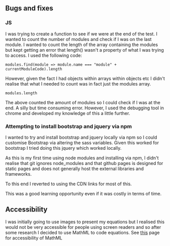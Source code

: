 ## Bugs and fixes

### JS
I was trying to create a function to see if we were at the end of the test. I wanted to count the number of modules and check if I was on the last module. I wanted to count the length of the array containing the modules but kept getting an error that length() wasn't a property of what I was trying to access. I used the following code:

```
modules.find(module => module.name === "module" + currentModuleCode).length
```
However, given the fact I had objects within arrays within objects etc I didn't realise that what I needed to count was in fact just the modules array. 

```
modules.length
```
The above counted the amount of modules so I could check if I was at the end. A silly but time consuming error. However, I used the debugging tool in chrome and developed my knowledge of this a little further. 

### Attempting to install bootstrap and jquery via npm  
I wanted to try and install bootstrap and jquery locally via npm so I could customise Bootstrap via altering the sass variables. Given this worked for bootstrap I tried doing this jquery which worked locally. 

As this is my first time using node modules and installing via npm, I didn't realise that git ignores node_modules and that github pages is designed for static pages and does not generally host the external libraries and frameworks. 

To this end I reverted to using the CDN links for most of this. 

This was a good learning opportunity even if it was costly in terms of time. 

## Accessibility 

I was initially going to use images to present my equations but I realised this would not be very accessible for people using screen readers and so after some research I decided to use MathML to code equations. See [this](https://www.chhs.colostate.edu/accessibility/best-practices-how-tos/mathml/#:~:text=MathML%20is%20a%20way%20of,text%2Dto%2Dspeech%20software.) page for accessibility of MathML